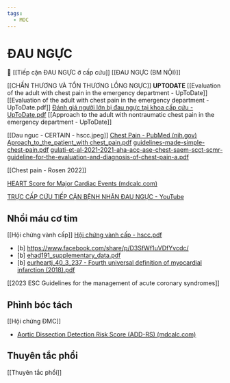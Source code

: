 ```yaml
---
tags:
  - MOC
---
```

# ĐAU NGỰC

🔴 [[Tiếp cận ĐAU NGỰC ở cấp cứu]]
[[ĐAU NGỰC (BM NỘI)]]

[[CHẤN THƯƠNG VÀ TỔN THƯƠNG LỒNG NGỰC]]
**UPTODATE**
[[Evaluation of the adult with chest pain in the emergency department - UpToDate]]
	[[Evaluation of the adult with chest pain in the emergency department - UpToDate.pdf]]
	[Đánh giá người lớn bị đau ngực tại khoa cấp cứu - UpToDate.pdf](<file:///G:\My Drive\Dau nguc\Đánh giá người lớn bị đau ngực tại khoa cấp cứu - UpToDate.pdf>)
[[Approach to the adult with nontraumatic chest pain in the emergency department - UpToDate]]




[[Dau nguc - CERTAIN - hscc.jpeg]]
[Chest Pain - PubMed (nih.gov)](https://www.ncbi.nlm.nih.gov/books/NBK470557/)
[Aproach_to_the_patient_with chest_pain.pdf](<file:///G:\My Drive\Dau nguc\Aproach_to_the_patient_with chest_pain.pdf>)
[guidelines-made-simple-chest-pain.pdf](<file:///G:\My Drive\Dau nguc\guidelines-made-simple-chest-pain.pdf>)
	[gulati-et-al-2021-2021-aha-acc-ase-chest-saem-scct-scmr-guideline-for-the-evaluation-and-diagnosis-of-chest-pain-a.pdf](<file:///G:\My Drive\Dau nguc\gulati-et-al-2021-2021-aha-acc-ase-chest-saem-scct-scmr-guideline-for-the-evaluation-and-diagnosis-of-chest-pain-a.pdf>)

[[Chest pain - Rosen 2022]]

[HEART Score for Major Cardiac Events (mdcalc.com)](https://www.mdcalc.com/calc/1752/heart-score-major-cardiac-events#evidence)


[TRỰC CẤP CỨU TIẾP CẬN BỆNH NHÂN ĐAU NGỰC - YouTube](https://www.youtube.com/watch?v=6cycvX48UzY&t=1560s)
## Nhồi máu cơ tim
[[Hội chứng vành cấp]]
[Hội chứng vành cấp - hscc.pdf](<file:///G:\My Drive\Dau nguc\Hội chứng vành cấp - hscc.pdf>)
- [b] https://www.facebook.com/share/p/D3SfWf1uVDfYvcdc/
- [b] [ehad191_supplementary_data.pdf](<file:///G:\My Drive\Dau nguc\NMCT\ehad191_supplementary_data.pdf>)
- [b] [eurheartj_40_3_237 - Fourth universal definition of myocardial infarction (2018).pdf](<file:///G:\My Drive\Dau nguc\NMCT\eurheartj_40_3_237 - Fourth universal definition of myocardial infarction (2018).pdf>)


[[2023 ESC Guidelines for the management of acute coronary syndromes]]

## Phình bóc tách
[[Hội chứng ĐMC]]
- [Aortic Dissection Detection Risk Score (ADD-RS) (mdcalc.com)](https://www.mdcalc.com/calc/4060/aortic-dissection-detection-risk-score-add-rs)

## Thuyên tắc phổi
[[Thuyên tắc phổi]]